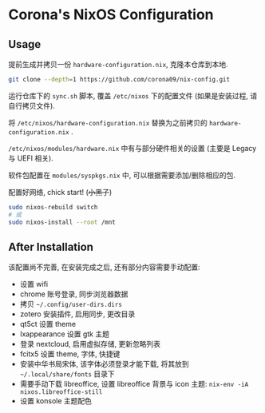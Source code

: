 # Corona's NixOS Configuration

## Usage

提前生成并拷贝一份 `hardware-configuration.nix`, 克隆本仓库到本地.

```bash
git clone --depth=1 https://github.com/corona09/nix-config.git
```

运行仓库下的 `sync.sh` 脚本, 覆盖 `/etc/nixos` 下的配置文件 (如果是安装过程, 请自行拷贝文件).

将 `/etc/nixos/hardware-configuration.nix` 替换为之前拷贝的 `hardware-configuration.nix` .

`/etc/nixos/modules/hardware.nix` 中有与部分硬件相关的设置 (主要是 Legacy 与 UEFI 相关).

软件包配置在 `modules/syspkgs.nix` 中, 可以根据需要添加/删除相应的包.

配置好网络, chick start! (~~小黑子~~)

```bash
sudo nixos-rebuild switch
# 或
sudo nixos-install --root /mnt
```

## After Installation

该配置尚不完善, 在安装完成之后, 还有部分内容需要手动配置:

- 设置 wifi
- chrome 账号登录, 同步浏览器数据
- 拷贝 `~/.config/user-dirs.dirs`
- zotero 安装插件, 启用同步, 更改目录
- qt5ct 设置 theme
- lxappearance 设置 gtk 主题
- 登录 nextcloud, 启用虚拟存储, 更新忽略列表
- fcitx5 设置 theme, 字体, 快捷键
- 安装中华书局宋体, 该字体必须登录才能下载, 将其放到 `~/.local/share/fonts` 目录下
- 需要手动下载 libreoffice, 设置 libreoffice 背景与 icon 主题: `nix-env -iA nixos.libreoffice-still`
- 设置 konsole 主题配色
